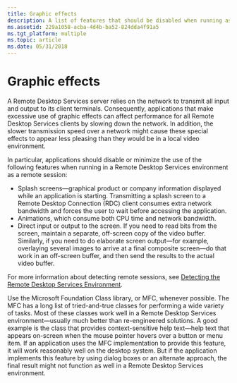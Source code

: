```yaml
---
title: Graphic effects
description: A list of features that should be disabled when running as a remote session in a Remote Desktop Services environment.
ms.assetid: 229a1058-acba-4d4b-ba52-824dda4f91a5
ms.tgt_platform: multiple
ms.topic: article
ms.date: 05/31/2018
---
```


# Graphic effects

A Remote Desktop Services server relies on the network to transmit all input and output to its client terminals. Consequently, applications that make excessive use of graphic effects can affect performance for all Remote Desktop Services clients by slowing down the network. In addition, the slower transmission speed over a network might cause these special effects to appear less pleasing than they would be in a local video environment.

In particular, applications should disable or minimize the use of the following features when running in a Remote Desktop Services environment as a remote session:

-   Splash screens—graphical product or company information displayed while an application is starting. Transmitting a splash screen to a Remote Desktop Connection (RDC) client consumes extra network bandwidth and forces the user to wait before accessing the application.
-   Animations, which consume both CPU time and network bandwidth.
-   Direct input or output to the screen. If you need to read bits from the screen, maintain a separate, off-screen copy of the video buffer. Similarly, if you need to do elaborate screen output—for example, overlaying several images to arrive at a final composite screen—do that work in an off-screen buffer, and then send the results to the actual video buffer.

For more information about detecting remote sessions, see [Detecting the Remote Desktop Services Environment](detecting-the-terminal-services-environment.md).

Use the Microsoft Foundation Class library, or MFC, whenever possible. The MFC has a long list of tried-and-true classes for performing a wide variety of tasks. Most of these classes work well in a Remote Desktop Services environment—usually much better than re-engineered solutions. A good example is the class that provides context-sensitive help text—help text that appears on-screen when the mouse pointer hovers over a button or menu item. If an application uses the MFC implementation to provide this feature, it will work reasonably well on the desktop system. But if the application implements this feature by using dialog boxes or an alternate approach, the final result might not function as well in a Remote Desktop Services environment.

 

 




